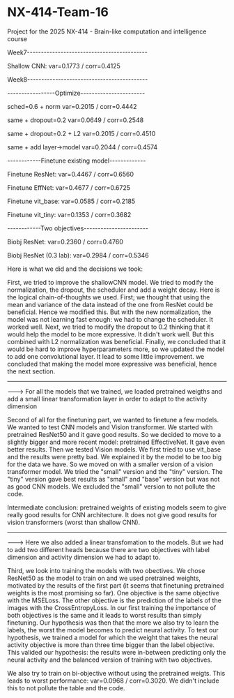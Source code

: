 # NX-414-Team-16
Project for the 2025 NX-414 - Brain-like computation and intelligence course


Week7-------------------------------------------

Shallow CNN:            var=0.1773 / corr=0.4125

Week8-------------------------------------------

-----------------Optimize-----------------------

sched=0.6 + norm        var=0.2015 / corr=0.4442

same + dropout=0.2      var=0.0649 / corr=0.2548

same + dropout=0.2 + L2 var=0.2015 / corr=0.4510

same + add layer->model var=0.2044 / corr=0.4574

------------Finetune existing model-------------

Finetune ResNet:        var=0.4467 / corr=0.6560

Finetune EffNet:        var=0.4677 / corr=0.6725

Finetune vit_base:      var=0.0585 / corr=0.2185

Finetune vit_tiny:      var=0.1353 / corr=0.3682

------------Two objectives-----------------------

Biobj ResNet:           var=0.2360 / corr=0.4760

Biobj ResNet (0.3 lab): var=0.2984 / corr=0.5346


Here is what we did and the decisions we took: 

First, we tried to improve the shallowCNN model. We tried to modify the normalization, the dropout, the scheduler and add a weight decay. Here is the logical chain-of-thoughts we used. First; we thought that using the mean and variance of the data instead of the one from ResNet could be beneficial. Hence we modified this. But with the new normalization, the model was not learning fast enough: we had to change the scheduler. It worked well. Next, we tried to modify the dropout to 0.2 thinking that it would help the model to be more expressive. It didn't work well. But this combined with L2 normalization was beneficial. Finally, we concluded that it would be hard to improve hyperparameters more, so we updated the model to add one convolutional layer. It lead to some little improvement. we concluded that making the model more expressive was beneficial, hence the next section. 

----------------------------------------------

---> For all the models that we trained, we loaded pretrained weigths and add a small linear transformation layer in order to adapt to the activity dimension

Second of all for the finetuning part, we wanted to finetune a few models. We wanted to test CNN models and Vision transformer. We started with pretrained ResNet50 and it gave good results. So we decided to move to a slightly bigger and more recent model: pretrained EffectiveNet. It gave even better results. Then we tested Vision models. We first tried to use vit_base and the results were pretty bad. We explained it by the model to be too big for the data we have. So we moved on with a smaller version of a vision transformer model. We tried the "small" version and the "tiny" version. The "tiny" version gave best results as "small" and "base" version but was not as good CNN models. We excluded the "small" version to not pollute the code.

Intermediate conclusion: pretrained weights of existing models seem to give really good results for CNN architecture. It does not give good results for vision transformers (worst than shallow CNN).

----------------------------------------------

---> Here we also added a linear transfomation to the models. But we had to add two different heads because there are two objectives with label dimension and activity dimension we had to adapt to. 

Third, we look into training the models with two obectives. We chose ResNet50 as the model to train on and we used pretrained weights, motivated by the results of the first part (it seems that finetuning pretrained weights is the most promising so far). One objective is the same objective with the MSELoss. The other objective is the prediction of the labels of the images with the CrossEntropyLoss. In our first training the importance of both objectives is the same and it leads to worst results than simply finetuning. Our hypothesis was then that the more we also try to learn the labels, the worst the model becomes to predict neural activity. To test our hypothesis, we trained a model for which the weight that takes the neural activity objective is more than three time bigger than the label objective. This valided our hypothesis: the results were in-between predicting only the neural activity and the balanced version of training with two objectives. 

We also try to train on bi-objective without using the pretrained weigts. This leads to worst performance: var=0.0968 / corr=0.3020. We didn't include this to not pollute the table and the code.